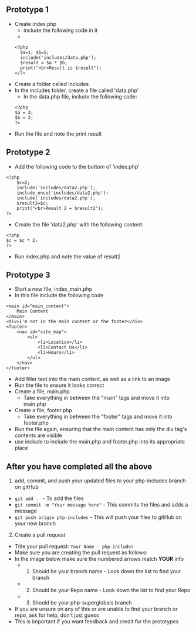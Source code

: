 ## Prototype 1
- Create index.php
  - include the following code in it
  - 
  ``` 
  <?php
    $a=1; $b=5;
    include('includes/data.php');
    $result = $a * $b;
    print("<br>Result is $result");
  </?>
  ```
- Create a folder called includes
- In the includes folder, create a file called 'data.php'
  - In the data.php file, include the following code:
  ```
  <?php 
  $a = 3;
  $b = 2; 
  ?>
  ```
- Run the file and note the print result

## Prototype 2
- Add the following code to the bottom of 'index.php'
```
<?php
    $c=2;
    include('includes/data2.php');
    include_once('includes/data2.php');
    include('includes/data2.php');
    $result2=$c;
    print("<br>Result 2 = $result2");
?>
```
- Create the file 'data2.php' with the following content:
```
<?php 
$c = $c * 2; 
?>
```
- Run index.php and note the value of result2
    
## Prototype 3
- Start a new file, index_main.php
- In this file include the following code
```
<main id="main_content">
    Main Content
</main>
<div>I'm not in the main content or the footer</div>
<footer>
    <nav id="site_map">
        <ul>
            <li>Location</li>
            <li>Contact Us</li>
            <li>Hours</li>
        </ul>
    </nav>
</footer>
```
- Add filler text into the main content, as well as a link to an image
- Run the file to ensure it looks correct
- Create a file, main.php
  - Take everything in between the "main" tags and move it into main.php
- Create a file, footer.php
  - Take everything in between the "footer" tags and move it into footer.php
- Run the file again, ensuring that the main content has only the div tag's contents are visible
- use include to include the main.php and footer.php into its appropriate place

## After you have completed all the above

1. add, commit, and push your updated files to your php-includes branch on gitHub
  - `git add . ` - To add the files
  - `git commit -m "Your message here"` - This commits the files and adds a message
  - `git push origin php-includes` - This will push your files to gitHub on your new branch
2. Create a pull request
  - Title your pull request: `Your Name - php-includes`
  - Make sure you are creating the pull request as follows:
  - In the image below make sure the numbered arrows match **YOUR** info
    - 1. Should be your branch name - Look down the list to find your branch
    - 2. Should be your Repo name - Look down the list to find your Repo
    - 3. Should be your php-superglobals branch
  - If you are unsure on any of this or are unable to find your branch or repo, ask for help, don't just guess
  - This is important if you want feedback and credit for the prototypes 
